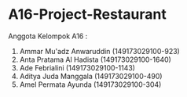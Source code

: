 # A16-Project-Restaurant

Anggota Kelompok A16 :
1. Ammar Mu'adz Anwaruddin (149173029100-923)
2. Anta Pratama Al Hadista (149173029100-1640)
3. Ade Febrialini (149173029100-1143)
4. Aditya Juda Manggala (149173029100-490)
5. Amel Permata Ayunda (149173029100-304)
